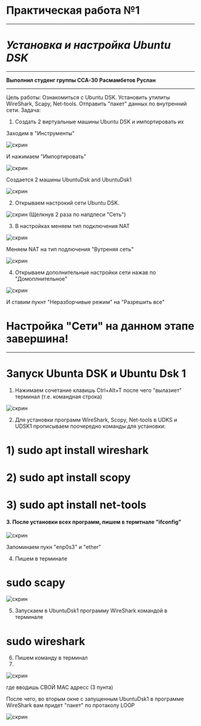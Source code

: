 # Практическая работа №1
____
# *Установка и настройка Ubuntu DSK*
---
**Выполнил студенг группы ССА-30**
**Расмамбетов Руслан**
___
Цель работы: Ознакомиться с Ubuntu DSK. Установить утилиты WireShark, Scapy, Net-tools. Отправить "пакет" данных по внутренний сети.
Задача: 
1. Создать 2 виртуальные машины Ubuntu DSK и импортировать их

Заходим в "Инструменты"

 ![скрин](https://i.ibb.co/xjYw7hV/2020-11-28-120935.png)
 
И нажимаем "Импортировать"

![скрин](https://i.ibb.co/9bct6Rn/2020-11-28-120926.png)

Создается 2 машины UbuntuDsk and UbuntuDsk1

![скрин](https://i.ibb.co/87LgQb7/2020-11-28-101743.png)

2. Открываем настрокий сети Ubuntu DSK.

![скрин](https://i.ibb.co/6F4hMTC/2020-11-28-101633.png)
(Щелкнув 2 раза по напдпеси "Сеть")

3. В настройках меняем тип подключения NAT

![скрин](https://i.ibb.co/Pckwb7L/2020-11-28-101653.png)

Меняем NAT на тип подлючения "Вутреняя сеть" 

![скрин](https://i.ibb.co/KqtG2pR/2020-11-28-101714.png)

4. Открываем дополнительные настройки сети нажав по "Домоплнительное" 

![скрин](https://i.ibb.co/Yj8mBD8/2020-11-28-120415.png)

 И ставим пукнт "Неразборчивые режим" на "Разрешить все"
 
 # Настройка "Сети" на данном этапе завершина! 
 ----
 # Запуск Ubunta DSK и Ubuntu Dsk 1
 
 1. Нажимаем сочетание клавишь  Ctrl+Alt+T после чего "вылазиет" терминал (т.е. командная строка)
 
 ![скрин](https://i.ibb.co/cD8BD7N/2020-11-28-121350.png)

 2. Для установки программ WireShark, Scopy, Net-tools в UDKS и UDSK1 
 прописываем поочередно команды для установки:
 # 1) sudo apt install wireshark
  # 2)   sudo apt install scopy
   # 3) sudo apt install net-tools
   
#### 3. После установки всех программ, пишем в термтнале "ifconfig"

![скрин](https://i.ibb.co/NLFnL5H/2020-11-28-113635.png)

Запоминаем пукн "enp0s3" и "ether"

4.  Пишем в терминале 
# sudo scapy

![скрин](https://i.ibb.co/bvq8SwD/2020-11-28-113652.png)

5.  Запускаем в UbuntuDsk1 программу WireShark командой в терминале
# sudo wireshark

6. Пишем команду в терминал
7. 
![скрин](https://i.ibb.co/FHG3thv/2020-11-28-122433.png)

где вводишь СВОЙ MAC адресс (3 пунта)


После чего, во вторым окне с запущенным UbuntuDsk1 в программе WireShark вам придет "пакет" по протаколу LOOP

![скрин](https://i.ibb.co/7NfMz1k/2020-11-28-113737.png)

